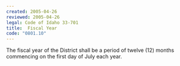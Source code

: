 ```yaml
---
created: 2005-04-26
reviewed: 2005-04-26
legal: Code of Idaho 33-701
title:  Fiscal Year
code: "0801.10"
---
```


The fiscal year of the District shall be a period of twelve (12) months commencing on the first day of July each year.

